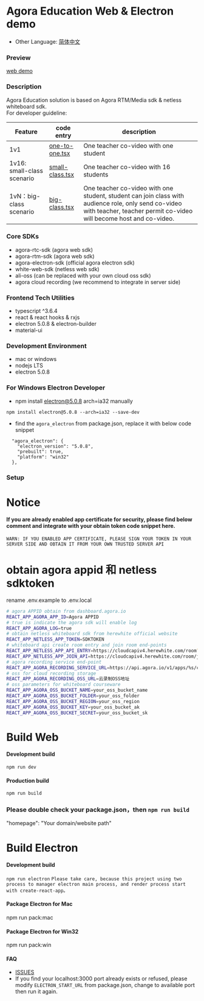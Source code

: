# Agora Education Web & Electron demo  
* Other Language: [简体中文](README.zh.md)  

### Preview
  [web demo](https://webdemo.agora.io/education_web/)

### Description
  Agora Education solution is based on Agora RTM/Media sdk & netless whiteboard sdk.  
  For developer guideline:

  |Feature|code entry|description|  
  | ---- | ----- | ----- |
  | 1v1 | [one-to-one.tsx](./src/pages/classroom/one-to-one.tsx) | One teacher co-video with one student |
  | 1v16: small-class scenario| [small-class.tsx](./src/pages/classroom/small-class.tsx) | One teacher co-video with 16 students |
  | 1vN：big-class scenario | [big-class.tsx](./src/pages/classroom/big-class.tsx) | One teacher co-video with one student, student can join class with audience role, only send co-video with teacher, teacher permit co-video will become host and co-video. |

### Core SDKs
  * agora-rtc-sdk (agora web sdk)
  * agora-rtm-sdk (agora web sdk)
  * agora-electron-sdk  (official agora electron sdk)
  * white-web-sdk (netless web sdk)
  * ali-oss (can be replaced with your own cloud oss sdk)
  * agora cloud recording (we recommend to integrate in server side)

### Frontend Tech Utilities
  * typescript ^3.6.4
  * react & react hooks & rxjs
  * electron 5.0.8 & electron-builder
  * material-ui


### Development Environment
  * mac or windows
  * nodejs LTS
  * electron 5.0.8

### For Windows Electron Developer
  * npm install electron@5.0.8 arch=ia32 manually  
  ```
  npm install electron@5.0.8 --arch=ia32 --save-dev
  ```  
  * find the `agora_electron` from package.json, replace it with below code snippet  
  ```
    "agora_electron": {
      "electron_version": "5.0.8",
      "prebuilt": true,
      "platform": "win32"
    },
  ```

### Setup

# Notice 
#### If you are already enabled app certificate for security, please find below comment and integrate with your obtain token code snippet here.
```
WARN: IF YOU ENABLED APP CERTIFICATE, PLEASE SIGN YOUR TOKEN IN YOUR SERVER SIDE AND OBTAIN IT FROM YOUR OWN TRUSTED SERVER API
```

# obtain agora appid 和 netless sdktoken
  rename .env.example to .env.local
```bash
# agora APPID obtain from dashboard.agora.io
REACT_APP_AGORA_APP_ID=Agora APPID
# true is indicate the agora sdk will enable log
REACT_APP_AGORA_LOG=true
# obtain netless whiteboard sdk from herewhite official website
REACT_APP_NETLESS_APP_TOKEN=SDKTOKEN
# whiteboard api create room entry and join room end-points
REACT_APP_NETLESS_APP_API_ENTRY=https://cloudcapiv4.herewhite.com/room?token=
REACT_APP_NETLESS_APP_JOIN_API=https://cloudcapiv4.herewhite.com/room/join?token=
# agora recording service end-point
REACT_APP_AGORA_RECORDING_SERVICE_URL=https://api.agora.io/v1/apps/%s/cloud_recording/
# oss for cloud recording storage
REACT_APP_AGORA_RECORDING_OSS_URL=云录制OSS地址
# oss parameters for whiteboard courseware
REACT_APP_AGORA_OSS_BUCKET_NAME=your_oss_bucket_name
REACT_APP_AGORA_OSS_BUCKET_FOLDER=your_oss_folder
REACT_APP_AGORA_OSS_BUCKET_REGION=your_oss_region
REACT_APP_AGORA_OSS_BUCKET_KEY=your_oss_bucket_ak
REACT_APP_AGORA_OSS_BUCKET_SECRET=your_oss_bucket_sk
```

# Build Web 

#### Development build
  `npm run dev`

#### Production build
  `npm run build`

### Please double check your package.json，then `npm run build`
  "homepage": "Your domain/website path"

# Build Electron

#### Development build
  `npm run electron`
  `Please take care, because this project using two process to manager electron main process, and render process start with create-react-app。`

#### Package Electron for Mac
  npm run pack:mac

#### Package Electron for Win32
  npm run pack:win

#### FAQ
  * [ISSUES](https://github.com/AgoraIO-Usecase/eEducation/issues/new)  
  * If you find your localhost:3000 port already exists or refused, please modify `ELECTRON_START_URL` from package.json, change to available port then run it again.  